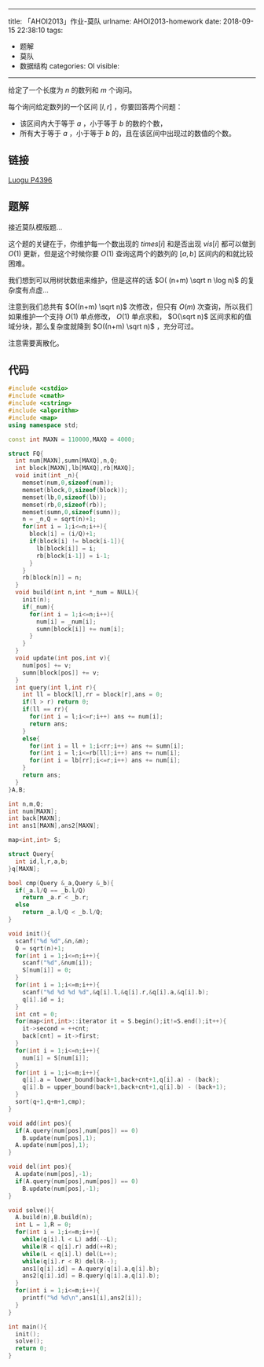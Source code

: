 
---
title: 「AHOI2013」作业-莫队
urlname: AHOI2013-homework
date: 2018-09-15 22:38:10
tags:
- 题解
- 莫队
- 数据结构
categories: OI
visible:
---

给定了一个长度为 $n$ 的数列和 $m$ 个询问。

每个询问给定数列的一个区间 $[l,r]$ ，你要回答两个问题：

+ 该区间内大于等于 $a$ ，小于等于 $b$ 的数的个数，
+ 所有大于等于 $a$ ，小于等于 $b$ 的，且在该区间中出现过的数值的个数。

<!-- more -->

## 链接

[Luogu P4396](https://www.luogu.org/problemnew/show/P4396)

## 题解

接近莫队模版题...

这个题的关键在于，你维护每一个数出现的 $times[i]$ 和是否出现 $vis[i]$ 都可以做到 $O(1)$ 更新，但是这个时候你要 $O(1)$ 查询这两个的数列的 $[a,b]$ 区间内的和就比较困难。

我们想到可以用树状数组来维护，但是这样的话 $O( (n+m) \sqrt n \log n)$ 的复杂度有点虚...

注意到我们总共有 $O((n+m) \sqrt n)$ 次修改，但只有 $O(m)$ 次查询，所以我们如果维护一个支持 $O(1)$ 单点修改， $O(1)$ 单点求和， $O(\sqrt n)$ 区间求和的值域分块，那么复杂度就降到 $O((n+m) \sqrt n)$ ，充分可过。

注意需要离散化。

## 代码


```cpp
#include <cstdio>
#include <cmath>
#include <cstring>
#include <algorithm>
#include <map>
using namespace std;

const int MAXN = 110000,MAXQ = 4000;

struct FQ{
  int num[MAXN],sumn[MAXQ],n,Q;
  int block[MAXN],lb[MAXQ],rb[MAXQ];
  void init(int _n){
    memset(num,0,sizeof(num));
    memset(block,0,sizeof(block));
    memset(lb,0,sizeof(lb));
    memset(rb,0,sizeof(rb));
    memset(sumn,0,sizeof(sumn));
    n = _n,Q = sqrt(n)+1;
    for(int i = 1;i<=n;i++){
      block[i] = (i/Q)+1;
      if(block[i] != block[i-1]){
        lb[block[i]] = i;
        rb[block[i-1]] = i-1;
      }
    }
    rb[block[n]] = n;
  }
  void build(int n,int *_num = NULL){
    init(n);
    if(_num){
      for(int i = 1;i<=n;i++){
        num[i] = _num[i];
        sumn[block[i]] += num[i];
      }
    }
  }
  void update(int pos,int v){
    num[pos] += v;
    sumn[block[pos]] += v;
  }
  int query(int l,int r){
    int ll = block[l],rr = block[r],ans = 0;
    if(l > r) return 0;
    if(ll == rr){
      for(int i = l;i<=r;i++) ans += num[i];
      return ans;
    }
    else{
      for(int i = ll + 1;i<rr;i++) ans += sumn[i];
      for(int i = l;i<=rb[ll];i++) ans += num[i];
      for(int i = lb[rr];i<=r;i++) ans += num[i];
    }
    return ans;
  }
}A,B;

int n,m,Q;
int num[MAXN];
int back[MAXN];
int ans1[MAXN],ans2[MAXN];

map<int,int> S;

struct Query{
  int id,l,r,a,b;
}q[MAXN];

bool cmp(Query &_a,Query &_b){
  if(_a.l/Q == _b.l/Q)
    return _a.r < _b.r;
  else
    return _a.l/Q < _b.l/Q;
}

void init(){
  scanf("%d %d",&n,&m);
  Q = sqrt(n)+1;
  for(int i = 1;i<=n;i++){
    scanf("%d",&num[i]);
    S[num[i]] = 0;
  }
  for(int i = 1;i<=m;i++){
    scanf("%d %d %d %d",&q[i].l,&q[i].r,&q[i].a,&q[i].b);
    q[i].id = i;
  }
  int cnt = 0;
  for(map<int,int>::iterator it = S.begin();it!=S.end();it++){
    it->second = ++cnt;
    back[cnt] = it->first;
  }
  for(int i = 1;i<=n;i++){
    num[i] = S[num[i]];
  }
  for(int i = 1;i<=m;i++){
    q[i].a = lower_bound(back+1,back+cnt+1,q[i].a) - (back);
    q[i].b = upper_bound(back+1,back+cnt+1,q[i].b) - (back+1);
  }
  sort(q+1,q+m+1,cmp);
}

void add(int pos){
  if(A.query(num[pos],num[pos]) == 0)
    B.update(num[pos],1);
  A.update(num[pos],1);
}

void del(int pos){
  A.update(num[pos],-1);
  if(A.query(num[pos],num[pos]) == 0)
    B.update(num[pos],-1);
}

void solve(){
  A.build(n),B.build(n);
  int L = 1,R = 0;
  for(int i = 1;i<=m;i++){
    while(q[i].l < L) add(--L); 
    while(R < q[i].r) add(++R);
    while(L < q[i].l) del(L++);
    while(q[i].r < R) del(R--);
    ans1[q[i].id] = A.query(q[i].a,q[i].b);
    ans2[q[i].id] = B.query(q[i].a,q[i].b);
  }
  for(int i = 1;i<=m;i++){
    printf("%d %d\n",ans1[i],ans2[i]);
  }
}

int main(){
  init();
  solve();
  return 0;
}
```

